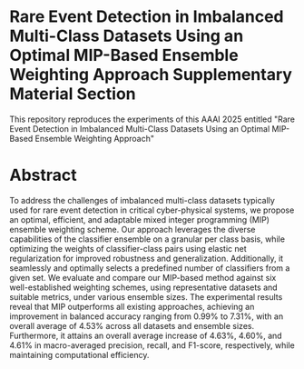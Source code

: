 # Rare Event Detection in Imbalanced Multi-Class Datasets Using an Optimal MIP-Based Ensemble Weighting Approach Supplementary Material Section
This repository reproduces the experiments of this AAAI 2025 entitled "Rare Event Detection in Imbalanced Multi-Class Datasets Using an Optimal MIP-Based Ensemble Weighting Approach"

# Abstract
To address the challenges of imbalanced multi-class datasets typically used for rare event detection in critical cyber-physical systems, we propose an optimal, efficient, and adaptable mixed integer programming (MIP) ensemble weighting scheme. 
Our approach leverages the diverse capabilities of the classifier ensemble on a granular per class basis, while optimizing the weights of classifier-class pairs using elastic net regularization for improved robustness and generalization.
Additionally, it seamlessly and optimally selects a predefined number of classifiers from a given set.
We evaluate and compare our MIP-based method against six well-established weighting schemes, using representative datasets and suitable metrics, under various ensemble sizes.
The experimental results reveal that MIP outperforms all existing approaches, achieving an improvement in balanced accuracy ranging from 0.99% to 7.31%, with an overall average of 4.53% across all datasets and ensemble sizes. 
Furthermore, it attains an overall average increase of 4.63%, 4.60%, and 4.61% in macro-averaged precision, recall, and F1-score, respectively, while maintaining computational efficiency.
